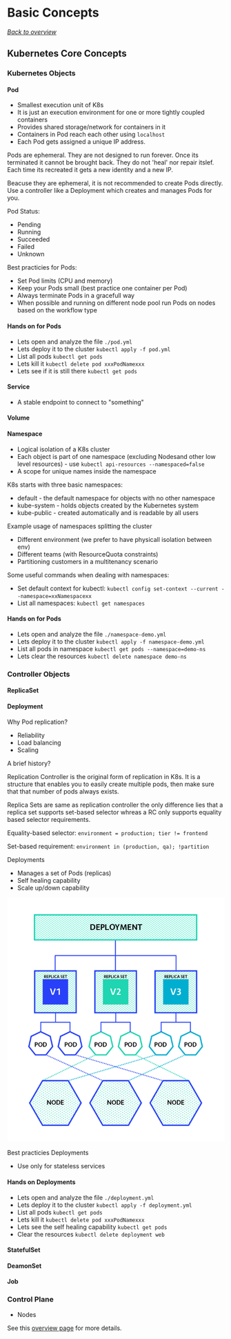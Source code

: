 # Basic Concepts

[_Back to overview_](README.md)

## Kubernetes Core Concepts

### Kubernetes Objects

#### Pod

* Smallest execution unit of K8s
* It is just an execution environment for one or more tightly coupled containers
* Provides shared storage/network for containers in it
* Containers in Pod reach each other using `localhost`
* Each Pod gets assigned a unique IP address.

Pods are ephemeral. They are not designed to run forever. Once its terminated it cannot be brought back. They do not 'heal' nor repair itslef. Each time its recreated it gets a new identity and a new IP.

Beacuse they are ephemeral, it is not recommended to create Pods directly. Use a controller like a Deployment which creates and manages Pods for you.

Pod Status:

* Pending
* Running
* Succeeded
* Failed
* Unknown

Best practicies for Pods:

* Set Pod limits (CPU and memory)
* Keep your Pods small (best practice one container per Pod)
* Always terminate Pods in a gracefull way
* When possible and running on different node pool run Pods on nodes based on the workflow type

#### Hands on for Pods

* Lets open and analyze the file `./pod.yml`
* Lets deploy it to the cluster `kubectl apply -f pod.yml`
* List all pods `kubectl get pods`
* Lets kill it `kubectl delete pod xxxPodNamexxx`
* Lets see if it is still there `kubectl get pods`

#### Service

* A stable endpoint to connect to "something"

#### Volume

#### Namespace

* Logical isolation of a K8s cluster
* Each object is part of one namespace (excluding Nodesand other low level resources) - use `kubectl api-resources --namespaced=false`
* A scope for unique names inside the namespace

K8s starts with three basic namespaces:

* default - the default namespace for objects with no other namespace
* kube-system - holds objects created by the Kubernetes system
* kube-public - created automatically and is readable by all users

Example usage of namespaces splitting the cluster

* Different environment (we prefer to have physicall isolation between env)
* Different teams (with ResourceQuota constraints)
* Partitioning customers in a multitenancy scenario

Some useful commands when dealing with namespaces:

- Set default context for kubectl: `kubectl config set-context --current --namespace=xxNamespacexx`
- List all namespaces: `kubectl get namespaces`

#### Hands on for Pods

* Lets open and analyze the file `./namespace-demo.yml`
* Lets deploy it to the cluster `kubectl apply -f namespace-demo.yml`
* List all pods in namespace `kubectl get pods --namespace=demo-ns`
* Lets clear the resources `kubectl delete namespace demo-ns`

### Controller Objects

#### ReplicaSet
#### Deployment

Why Pod replication?

* Reliability
* Load balancing
* Scaling

A brief history?

Replication Controller is the original form of replication in
K8s. It is a structure that enables you to easily create multiple pods, then make sure that that number of pods always exists. 

Replica Sets are same as replication controller the only difference lies that a replica set supports set-based selector whreas a RC only supports equality based selector requirements.

Equality-based selector: `environment = production; tier != frontend`

Set-based requirement: `environment in (production, qa); !partition`

Deployments

* Manages a set of Pods (replicas)
* Self healing capability
* Scale up/down capability

![Deployment](images/deployment.png "Deployment") 

Best practicies Deployments

* Use only for stateless services

#### Hands on Deployments 

* Lets open and analyze the file `./deployment.yml`
* Lets deploy it to the cluster `kubectl apply -f deployment.yml`
* List all pods `kubectl get pods`
* Lets kill it `kubectl delete pod xxxPodNamexxx`
* Lets see the self healing capability `kubectl get pods`
* Clear the resources `kubectl delete deployment web`

#### StatefulSet
#### DeamonSet
#### Job

### Control Plane

- Nodes

See this [overview page](https://kubernetes.io/docs/concepts/) for more details.
